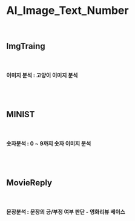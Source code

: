 # AI_Image_Text_Number <br>
<br>
<h2> ImgTraing </h2> <br>
<h4> 이미지 분석 : 고양이 이미지 분석 </h4> <br>
<br>
<h2> MINIST </h2> <br>
<h4> 숫자분석 : 0 ~ 9까지 숫자 이미지 분석 </h4> <br>
<br>
<h2> MovieReply </h2> <br>
<h4> 문장분석 : 문장의 긍/부정 여부 판단 - 영화리뷰 베이스 </h4>
